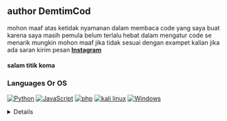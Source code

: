 ## author DemtimCod

mohon maaf atas ketidak nyamanan dalam membaca code yang saya buat karena saya masih pemula belum terlalu hebat dalam mengatur code se menarik mungkin mohon maaf jika tidak sesuai dengan exampet kalian
jika ada saran kirim pesan 
**[Instagram](https://www.instagram.com/ceo_demtimcod/)**

#### salam titik koma


### Languages Or OS
[![Python](https://img.shields.io/badge/python-black?style=for-the-badge&logo=python)](https://github.com/DemtimCod)
[![JavaScript](https://img.shields.io/badge/javascript-black?style=for-the-badge&logo=javascript)](https://github.com/DemtimCod)
[![php](https://img.shields.io/badge/php-black?style=for-the-badge&logo=php)](https://github.com/DemtimCod)
[![kali linux](https://img.shields.io/badge/kalilinux-black?style=for-the-badge&logo=kalilinux)](https://github.com/DemtimCod)
[![Windows](https://img.shields.io/badge/Windows-black?style=for-the-badge&logo=Windows)](https://github.com/DemtimCod)

<details>
<p align="center">
  <a href="https://github.com/DemtimCod">
  <img src="https://img.shields.io/badge/LeetCode-blue?style=flat-square&logo=LeetCode" alt="LeetCode">
    </a>
</p>


<p align="center">
  <a href="https://github.com/DemtimCod">
    <img src="http://github-profile-summary-cards.vercel.app/api/cards/profile-details?username=DemtimCod&theme=transparent" />
  </a>
  <a href="https://github.com/DemtimCod">
    <img src="https://github-readme-streak-stats.herokuapp.com/?user=DemtimCod&hide_border=true&card_width=338&theme=transparent" />
  </a>
  <a href="https://github.com/DemtimCod">
    <img src="http://github-profile-summary-cards.vercel.app/api/cards/stats?username=DemtimCod&theme=transparent" />
  </a>
  <a href="https://github.com/DemtimCod">
    <img src="https://github-readme-stats.vercel.app/api/top-langs/?username=DemtimCod&langs_count=10&exclude_repo=&hide=jupyter%20notebook,vim%20script,cmake,makefile,batchfile,emacs%20lisp,css,html&layout=default&card_width=699&hide_border=true&theme=transparent" />
  </a>
</p>
<p align="center">
  <a href="https://github.com/DemtimCod">
    <img src="https://komarev.com/ghpvc/?username=DemtimCod&color=blue&style=flat)" />
  </a>
</p>


### follow social media demtimcod

[![Tik Tok](https://img.shields.io/badge/tiktok-black?style=for-the-badge&logo=tiktok)](https://tiktok.com/@ceo_demtimcod)
[![instagram](https://img.shields.io/badge/Instagram-black?style=for-the-badge&logo=Instagram)](https://www.instagram.com/ceo_demtimcod/)
[![twitter](https://img.shields.io/badge/Twitter-black?style=for-the-badge&logo=Twitter)](https://twitter.com/CEO_demtimcod?t=osCeVR-JeR0dTQOpgIjvow&s=09)
[![Discord](https://img.shields.io/badge/Discord_comunity-black?style=for-the-badge&logo=Discord)](https://discord.gg/ypHUxJth)
